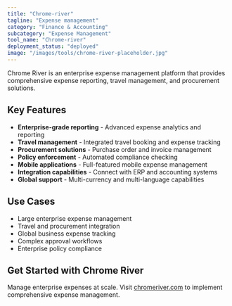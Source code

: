 ```yaml
---
title: "Chrome-river"
tagline: "Expense management"
category: "Finance & Accounting"
subcategory: "Expense Management"
tool_name: "Chrome-river"
deployment_status: "deployed"
image: "/images/tools/chrome-river-placeholder.jpg"
---
```

Chrome River is an enterprise expense management platform that provides comprehensive expense reporting, travel management, and procurement solutions.

## Key Features

- **Enterprise-grade reporting** - Advanced expense analytics and reporting
- **Travel management** - Integrated travel booking and expense tracking
- **Procurement solutions** - Purchase order and invoice management
- **Policy enforcement** - Automated compliance checking
- **Mobile applications** - Full-featured mobile expense management
- **Integration capabilities** - Connect with ERP and accounting systems
- **Global support** - Multi-currency and multi-language capabilities

## Use Cases

- Large enterprise expense management
- Travel and procurement integration
- Global business expense tracking
- Complex approval workflows
- Enterprise policy compliance

## Get Started with Chrome River

Manage enterprise expenses at scale. Visit [chromeriver.com](https://www.chromeriver.com) to implement comprehensive expense management.
